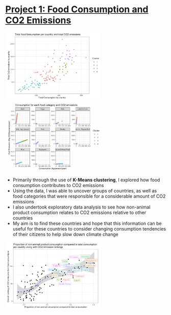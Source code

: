 # [Project 1: Food Consumption and CO2 Emissions](https://github.com/brendanoct/food-cons-co2)

<p float="left">
  <img src="/images/cluster_graph_1.png" width="300" />
  <img src="/images/cluster_graph_2.png" width="300" />
</p>

- Primarily through the use of **K-Means clustering**, I explored how food consumption contributes to CO2 emissions
- Using the data, I was able to uncover groups of countries, as well as food categories that were responsible for a considerable amount of CO2 emissions
- I also undertook exploratory data analysis to see how non-animal product consumption relates to CO2 emissions relative to other countries
- My aim is to find these countries and hope that this information can be useful for these countries to consider changing consumption tendencies of their citizens to help slow down climate change

<img src="/images/graph_3.png" width="300">
